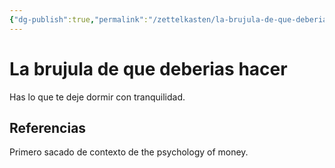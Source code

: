 ```yaml
---
{"dg-publish":true,"permalink":"/zettelkasten/la-brujula-de-que-deberias-hacer/","tags":["Zettelkasten","Evergreen"]}
---
```


# La brujula de que deberias hacer

Has lo que te deje dormir con tranquilidad.
## Referencias
Primero sacado de contexto de the psychology of money.